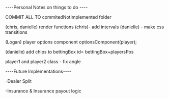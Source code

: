 ----Personal Notes on things to do ----

COMMIT ALL TO commitedNotImplemented folder

(chris, danielle)  render functions
    (chris)- add intervals
    (danielle) - make css transitions
 
(Logan)  player options component
      optionsComponent(player);

(danielle) add chips to bettingBox id= bettingBox+playersPos

player1 and player2 class - fix angle



----Future Implementations----

-Dealer Split

-Insurance & Insurance payout logic


